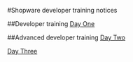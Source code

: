 #Shopware developer training notices

##Developer training
[Day One](day_1.md)

##Advanced developer training
[Day Two](day_2.md)

[Day Three](day_3.md)